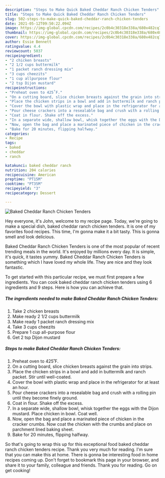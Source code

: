 ```yaml
---
description: "Steps to Make Quick Baked Cheddar Ranch Chicken Tenders"
title: "Steps to Make Quick Baked Cheddar Ranch Chicken Tenders"
slug: 502-steps-to-make-quick-baked-cheddar-ranch-chicken-tenders
date: 2021-05-12T09:50:22.094Z
image: https://img-global.cpcdn.com/recipes/2c0b4c30318e338a/680x482cq70/baked-cheddar-ranch-chicken-tenders-recipe-main-photo.jpg
thumbnail: https://img-global.cpcdn.com/recipes/2c0b4c30318e338a/680x482cq70/baked-cheddar-ranch-chicken-tenders-recipe-main-photo.jpg
cover: https://img-global.cpcdn.com/recipes/2c0b4c30318e338a/680x482cq70/baked-cheddar-ranch-chicken-tenders-recipe-main-photo.jpg
author: Essie Bennett
ratingvalue: 4.4
reviewcount: 5037
recipeingredient:
- "2 chicken breasts"
- "2 1/2 cups buttermilk"
- "1 packet ranch dressing mix"
- "3 cups cheezits"
- "1 cup allpurpose flour"
- "2 tsp Dijon mustard"
recipeinstructions:
- "Preheat oven to 425˚F."
- "On a cutting board, slice chicken breasts against the grain into strips."
- "Place the chicken strips in a bowl and add in buttermilk and ranch packet. Stir until well-coated."
- "Cover the bowl with plastic wrap and place in the refrigerator for at least an hour."
- "Pour cheese crackers into a resealable bag and crush with a rolling pin until they become finely ground."
- "Coat in flour. Shake off the excess."
- "In a separate wide, shallow bowl, whisk together the eggs with the Dijon mustard. Place chicken in bowl. Coat well."
- "Now, open the bag and place a marinated piece of chicken in the cracker crumbs. Now coat the chicken with the crumbs and place on parchment lined baking sheet."
- "Bake for 20 minutes, flipping halfway."
categories:
- Recipe
tags:
- baked
- cheddar
- ranch

katakunci: baked cheddar ranch 
nutrition: 204 calories
recipecuisine: American
preptime: "PT15M"
cooktime: "PT35M"
recipeyield: "3"
recipecategory: Dessert

---
```



![Baked Cheddar Ranch Chicken Tenders](https://img-global.cpcdn.com/recipes/2c0b4c30318e338a/680x482cq70/baked-cheddar-ranch-chicken-tenders-recipe-main-photo.jpg)

Hey everyone, it's John, welcome to my recipe page. Today, we're going to make a special dish, baked cheddar ranch chicken tenders. It is one of my favorites food recipes. This time, I'm gonna make it a bit tasty. This is gonna smell and look delicious.

Baked Cheddar Ranch Chicken Tenders is one of the most popular of recent trending meals in the world. It's enjoyed by millions every day. It is simple, it's quick, it tastes yummy. Baked Cheddar Ranch Chicken Tenders is something which I have loved my whole life. They are nice and they look fantastic.




To get started with this particular recipe, we must first prepare a few ingredients. You can cook baked cheddar ranch chicken tenders using 6 ingredients and 9 steps. Here is how you can achieve that.

<!--inarticleads1-->

##### The ingredients needed to make Baked Cheddar Ranch Chicken Tenders:

1. Take 2 chicken breasts
1. Make ready 2 1/2 cups buttermilk
1. Make ready 1 packet ranch dressing mix
1. Take 3 cups cheezits
1. Prepare 1 cup all-purpose flour
1. Get 2 tsp Dijon mustard




<!--inarticleads2-->

##### Steps to make Baked Cheddar Ranch Chicken Tenders:

1. Preheat oven to 425˚F.
1. On a cutting board, slice chicken breasts against the grain into strips.
1. Place the chicken strips in a bowl and add in buttermilk and ranch packet. Stir until well-coated.
1. Cover the bowl with plastic wrap and place in the refrigerator for at least an hour.
1. Pour cheese crackers into a resealable bag and crush with a rolling pin until they become finely ground.
1. Coat in flour. Shake off the excess.
1. In a separate wide, shallow bowl, whisk together the eggs with the Dijon mustard. Place chicken in bowl. Coat well.
1. Now, open the bag and place a marinated piece of chicken in the cracker crumbs. Now coat the chicken with the crumbs and place on parchment lined baking sheet.
1. Bake for 20 minutes, flipping halfway.




So that's going to wrap this up for this exceptional food baked cheddar ranch chicken tenders recipe. Thank you very much for reading. I'm sure that you can make this at home. There is gonna be interesting food in home recipes coming up. Don't forget to bookmark this page in your browser, and share it to your family, colleague and friends. Thank you for reading. Go on get cooking!
